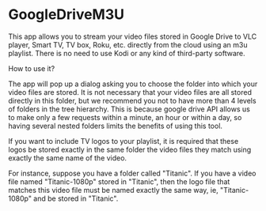 # GoogleDriveM3U
This app allows you to stream your video files stored in Google Drive to VLC player, Smart TV, TV box, Roku, etc. directly from the cloud using an m3u playlist. There is no need to use Kodi or any kind of third-party software.

How to use it?

The app will pop up a dialog asking you to choose the folder into which your video files are stored. It is not necessary that your video files are all stored directly in this folder, but we recommend you not to have more than 4 levels of folders in the tree hierarchy. This is because google drive API allows us to make only a few requests within a minute, an hour or within a day, so having several nested folders limits the benefits of using this tool.

If you want to include TV logos to your playlist, it is required that these logos be stored exactly in the same folder the video files they match using exactly the same name of the video.

For instance, suppose you have a folder called "Titanic". If you have a video file named "Titanic-1080p" stored in "Titanic", then the logo file that matches this video file must be named exactly the same way, ie, "Titanic-1080p" and be stored in "Titanic".
